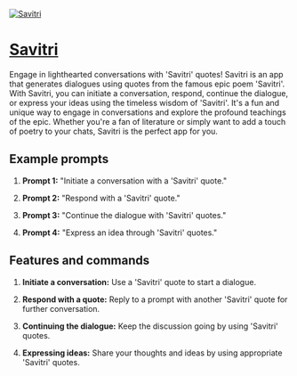 [![Savitri](https://files.oaiusercontent.com/file-aYfm1Mx88wZBND77wxwUYKwg?se=2123-10-18T02%3A30%3A16Z&sp=r&sv=2021-08-06&sr=b&rscc=max-age%3D31536000%2C%20immutable&rscd=attachment%3B%20filename%3D422c34c6-01a8-49b8-ba58-b0cd33edf881.png&sig=6jeLEV753svySwks18jzbg27QCoUt1DCu9QjMaqnTIk%3D)](https://chat.openai.com/g/g-QQdM3RBD5-savitri)

# [Savitri](https://chat.openai.com/g/g-QQdM3RBD5-savitri)

Engage in lighthearted conversations with 'Savitri' quotes! Savitri is an app that generates dialogues using quotes from the famous epic poem 'Savitri'. With Savitri, you can initiate a conversation, respond, continue the dialogue, or express your ideas using the timeless wisdom of 'Savitri'. It's a fun and unique way to engage in conversations and explore the profound teachings of the epic. Whether you're a fan of literature or simply want to add a touch of poetry to your chats, Savitri is the perfect app for you.

## Example prompts

1. **Prompt 1:** "Initiate a conversation with a 'Savitri' quote."

2. **Prompt 2:** "Respond with a 'Savitri' quote."

3. **Prompt 3:** "Continue the dialogue with 'Savitri' quotes."

4. **Prompt 4:** "Express an idea through 'Savitri' quotes."

## Features and commands

1. **Initiate a conversation:** Use a 'Savitri' quote to start a dialogue.

2. **Respond with a quote:** Reply to a prompt with another 'Savitri' quote for further conversation.

3. **Continuing the dialogue:** Keep the discussion going by using 'Savitri' quotes.

4. **Expressing ideas:** Share your thoughts and ideas by using appropriate 'Savitri' quotes.